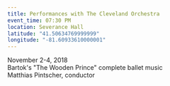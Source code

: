 ```yaml
---
title: Performances with The Cleveland Orchestra
event_time: 07:30 PM
location: Severance Hall
latitude: "41.50634769999999"
longitude: "-81.60933610000001"
---
```

November 2-4, 2018<br>
Bartok's "The Wooden Prince" complete ballet music<br>
Matthias Pintscher, conductor